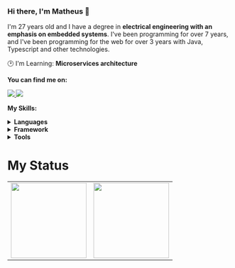 ### Hi there, I'm Matheus 👋

<!--<img src="https://iili.io/HyiXz8P.png" min-width="300px" max-width="300px" width="300px" align="right">-->

<p align="left"> 
  I'm 27 years old and I have a degree in <strong>electrical engineering with an emphasis on embedded systems</strong>. I've been programming for over 7 years, and I've been programming for the web for over 3 years with Java, Typescript and other technologies.
</p>

<p align="left">
  🕑 I'm Learning: <strong> Microservices architecture </strong>
</p>

<p align="left">
 <strong>You can find me on:<strong>
</p>

<p align="left">
<a href="mailto:mateus.delara65@gmail.com">
  <img src="https://img.shields.io/badge/-Gmail-gray?style=flat-square&labelColor=white&logo=gmail&logoColor=gray&link=mailto:sandypiropodev@gmail.com" />
</a>

<a href="https://www.linkedin.com/in/matheus-lara-901192165" alt="LinkedIn">
  <img src="https://img.shields.io/badge/-Linkedin-gray?style=flat-square&labelColor=gray&logo=Linkedin&logoColor=white&link=https://www.linkedin.com/in/sandy-piropo-67b113217/"/>
</a>


<strong>My Skills:<strong>
  
 <details>
    <summary>Languages</summary>
   
  ![Java](https://img.shields.io/badge/Java-100000?style=for-the-badge&logo=CoffeeScript)
  ![Typescript](https://img.shields.io/badge/Typescript-100000?style=for-the-badge&logo=Typescript&logoColor=blue)
  ![Python](https://img.shields.io/badge/python-100000?style=for-the-badge&logo=python&logoColor=blue)
  ![Javascript](https://img.shields.io/badge/javascript-100000?style=for-the-badge&logo=JavaScript)
  ![Dart](https://img.shields.io/badge/Dart-100000?style=for-the-badge&logo=Dart)
  ![SQL](https://img.shields.io/badge/SQL-100000?style=for-the-badge&logo=SQL)
  ![PL/SQL](https://img.shields.io/badge/PL%2FSQL-100000?style=for-the-badge&logo=oracle)
  ![NoSQL](https://img.shields.io/badge/NoSQL-100000?style=for-the-badge&logo=NoSQL)
  
  </details>
  <details>
    <summary>Framework</summary>
    
  ![Spring](https://img.shields.io/badge/Spring-100000?style=for-the-badge&logo=Spring)
  ![Angular](https://img.shields.io/badge/Angular-100000?style=for-the-badge&logo=Angular)
  ![Flutter](https://img.shields.io/badge/Flutter-100000?style=for-the-badge&logo=Flutter)
  ![React](https://img.shields.io/badge/React-100000?style=for-the-badge&logo=React)
  ![Struts](https://img.shields.io/badge/Struts-100000?style=for-the-badge&logo=Struts)

  </details>
  <details>
    <summary>Tools</summary>
    
  ![Git](https://img.shields.io/badge/git-100000?style=for-the-badge&logo=git)
  ![Postman](https://img.shields.io/badge/postman-100000?style=for-the-badge&logo=postman)
  ![Docker](https://img.shields.io/badge/Docker-100000?style=for-the-badge&logo=Docker)
  ![jQuery](https://img.shields.io/badge/jQuery-100000?style=for-the-badge&logo=jQuery)
  ![Kafka](https://img.shields.io/badge/Kafka-100000?style=for-the-badge&logo=Apache-Kafka)
  ![Keycloak](https://img.shields.io/badge/Keycloak-100000?style=for-the-badge&logo=Keycloak)
  ![Grafana](https://img.shields.io/badge/Grafana-100000?style=for-the-badge&logo=Grafana)
  ![Prometheus](https://img.shields.io/badge/Prometheus-100000?style=for-the-badge&logo=Prometheus)
  ![Resilience4J](https://img.shields.io/badge/Resilience4J-100000?style=for-the-badge&logo=Java)
  ![Zipkin](https://img.shields.io/badge/Zipkin-100000?style=for-the-badge&logo=Zipkin)
 </details>
  
# My Status
<div>
  <table style="margin: 0 auto;" align="center">
    <tr>
      <td>
        <img height="170px" src="https://github-readme-streak-stats.herokuapp.com/?user=matheuslara01&theme=react&hide_border=false"/>
      </td>
      <td>
        <img height="170px" src="https://github-readme-stats.vercel.app/api/top-langs/?username=matheuslara01&layout=compact&theme=react&count_private=true"/>
      </td>
    </tr>
  </table>
</div>


<!--
![overview](https://raw.githubusercontent.com/sandypiropo/github-stats/master/generated/overview.svg)
![langs used](https://raw.githubusercontent.com/sandypiropo/github-stats/master/generated/languages.svg)
